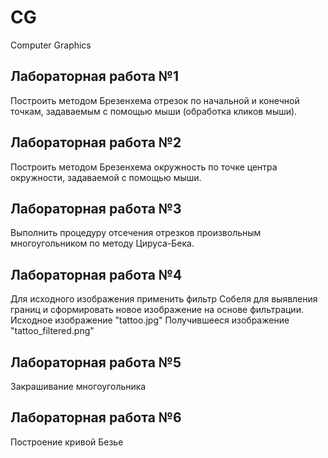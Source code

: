 # CG
Computer Graphics

## Лабораторная работа №1
Построить методом Брезенхема отрезок по начальной и конечной точкам, задаваемым с помощью мыши (обработка кликов мыши).

## Лабораторная работа №2
Построить методом Брезенхема окружность по точке центра окружности, задаваемой с помощью мыши.

## Лабораторная работа №3
Выполнить процедуру отсечения отрезков произвольным многоугольником по методу Цируса-Бека.

## Лабораторная работа №4
Для исходного изображения применить фильтр Собеля для выявления границ и сформировать новое изображение на основе фильтрации.
Исходное изображение "tattoo.jpg"
Получившееся изображение "tattoo_filtered.png"

## Лабораторная работа №5
Закрашивание многоугольника

## Лабораторная работа №6
Построение кривой Безье
